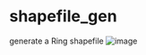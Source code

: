 # shapefile_gen
generate a Ring shapefile
![image](https://user-images.githubusercontent.com/106137503/228121826-9270a20a-19d9-4a46-8961-de6d97f7ae6b.png)
